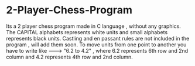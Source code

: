 # 2-Player-Chess-Program
Its a 2 player chess program made in C language , without any graphics.
The CAPITAL alphabets represents white units and small alphabets represents black units.
Castling and en passant rules are not included in the program , will add them soon.
To move units from one point to another you have to write like ---> "6.2 to 4.2" , where 6.2 represents 6th row and 2nd column and 4.2 represents 4th row and 2nd column.
